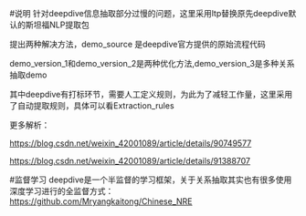 #说明
针对deepdive信息抽取部分过慢的问题，这里采用ltp替换原先deepdive默认的斯坦福NLP提取包

提出两种解决方法，demo_source 是deepdive官方提供的原始流程代码

demo_version_1和demo_version_2是两种优化方法,demo_version_3是多种关系抽取demo


其中deepdive有打标环节，需要人工定义规则，为此为了减轻工作量，这里采用了自动提取规则，具体可以看Extraction_rules

更多解析：

https://blog.csdn.net/weixin_42001089/article/details/90749577

https://blog.csdn.net/weixin_42001089/article/details/91388707

#监督学习
deepdive是一个半监督的学习框架，关于关系抽取其实也有很多使用深度学习进行的全监督方式：
https://github.com/Mryangkaitong/Chinese_NRE
